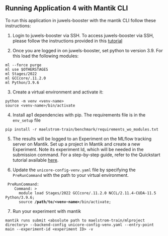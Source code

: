 ## Running Application 4 with Mantik CLI
To run this application in juwels-booster with the mantik CLI follow these instructions:

1. Login to juwels-booster via SSH. To access juwels-booster via SSH, please follow the instructions provided in this [tutorial](https://apps.fz-juelich.de/jsc/hps/juwels/access.html#ssh-login)

2. Once you are logged in on juwels-booster, set python to version 3.9. For this load the following modules:
```
ml --force purge
ml use $OTHERSTAGES
ml Stages/2022
ml GCCcore/.11.2.0
ml Python/3.9.6
```

3. Create a virtual environment and activate it:
```
python -m venv <venv-name>
source <venv-name>/bin/activate
```

4. Install ap1 dependencies with pip. The requirements file is in the `env_setup` file
```
pip install -r maelstrom-train/benchmark/requirements_wo_modules.txt
```

5. The results will be logged to an Experiment on the MLflow tracking server on Mantik. Set up a project in Mantik and create a new Experiment. Note its experiment Id, which will be needed in the submission command. For a step-by-step guide, refer to the Quickstart tutorial available [here](https://mantik-ai.gitlab.io/mantik/ui/quickstart.html).

6. Update the `unicore-config-venv.yaml` file by specifying the `PreRunCommand` with the path to your virtual environment.

<pre><code> PreRunCommand:
    Command: >
      module load Stages/2022 GCCcore/.11.2.0 NCCL/2.11.4-CUDA-11.5 Python/3.9.6;
      source <b>/path/to/&lt;venv-name&gt;</b>/bin/activate;
</code></pre>


7. Run your experiment with mantik
```
mantik runs submit <absolute path to maelstrom-train/mlproject directory> --backend-config unicore-config-venv.yaml --entry-point main --experiment-id <experiment ID> -v
```
